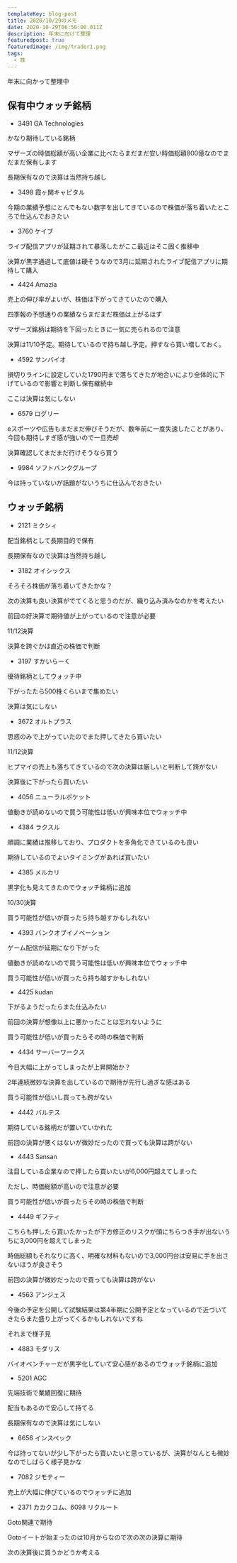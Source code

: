 ```yaml
---
templateKey: blog-post
title: 2020/10/29のメモ
date: 2020-10-29T06:50:00.011Z
description: 年末に向けて整理
featuredpost: true
featuredimage: /img/trader1.png
tags:
  - 株
---
```

年末に向かって整理中

## 保有中ウォッチ銘柄

* 3491 GA Technologies

かなり期待している銘柄

マザーズの時価総額が高い企業に比べたらまだまだ安い時価総額800億なのでまだまだ保有します

長期保有なので決算は当然持ち越し

* 3498 霞ヶ関キャピタル

今期の業績予想にとんでもない数字を出してきているので株価が落ち着いたところで仕込んでおきたい

* 3760 ケイブ

ライブ配信アプリが延期されて暴落したがここ最近はそこ固く推移中

決算が黒字通過して底値は硬そうなので3月に延期されたライブ配信アプリに期待して購入

* 4424 Amazia

売上の伸び率がよいが、株価は下がってきていたので購入

四季報の予想通りの業績ならまだまだ株価は上がるはず

マザーズ銘柄は期待を下回ったときに一気に売られるので注意

決算は11/10予定。期待しているので持ち越し予定。押すなら買い増しておく。

* 4592 サンバイオ

損切りラインに設定していた1790円まで落ちてきたが地合いにより全体的に下げているので影響と判断し保有継続中

ここは決算は気にしない

* 6579 ログリー

eスポーツや広告もまだまだ伸びそうだが、数年前に一度失速したことがあり、今回も期待しすぎ感が強いので一旦売却

決算確認してまだまだ行けそうなら買う

* 9984 ソフトバンクグループ

今は持っていないが話題がないうちに仕込んでおきたい

## ウォッチ銘柄

* 2121 ミクシィ

配当銘柄として長期目的で保有

長期保有なので決算は当然持ち越し

* 3182 オイシックス

そろそろ株価が落ち着いてきたかな？

次の決算も良い決算がでてくると思うのだが、織り込み済みなのかを考えたい

前回の好決算で期待値が上がっているので注意が必要

11/12決算

決算を跨ぐかは直近の株価で判断

* 3197 すかいらーく

優待銘柄としてウォッチ中

下がったたら500株くらいまで集めたい

決算は気にしない

* 3672 オルトプラス

思惑のみで上がっていたのでまた押してきたら買いたい

11/12決算

ヒプマイの売上も落ちてきているので次の決算は厳しいと判断して跨がない

決算後に下がったら買いたい

* 4056 ニューラルポケット

値動きが読めないので買う可能性は低いが興味本位でウォッチ中

* 4384 ラクスル

順調に業績は推移しており、プロダクトを多角化できているのも良い

期待しているのでよいタイミングがあれば買いたい

* 4385 メルカリ

黒字化も見えてきたのでウォッチ銘柄に追加

10/30決算

買う可能性が低いが買ったら持ち越すかもしれない

* 4393 バンクオブイノベーション

ゲーム配信が延期になり下がった

値動きが読めないので買う可能性は低いが興味本位でウォッチ中

買う可能性が低いが買ったら持ち越すかもしれない

* 4425 kudan

下がるようだったらまた仕込みたい

前回の決算が想像以上に悪かったことは忘れないように

買う可能性が低いが買ったらその時の株価で判断

* 4434 サーバーワークス

今日大幅に上がってしまったが上昇開始か？

2年連続微妙な決算を出しているので期待が先行し過ぎな感はある

買う可能性が低いし買っても跨がない

* 4442 バルテス

期待している銘柄だが置いていかれた

前回の決算が悪くはないが微妙だったので買っても決算は跨がない

* 4443 Sansan

注目している企業なので押したら買いたいが6,000円超えてしまった

ただし、時価総額が高いので注意が必要

買う可能性が低いが買ったらその時の株価で判断

* 4449 ギフティ

こちらも押したら買いたかったが下方修正のリスクが頭にちらつき手が出ないうちに3,000円を超えてしまった

時価総額もそれなりに高く、明確な材料もないので3,000円台は安易に手を出さないほうが良さそう

前回の決算が微妙だったので買っても決算は跨がない

* 4563 アンジェス

今後の予定を公開して試験結果は第4半期に公開予定となっているので近づいてきたらまた盛り上がってくるかもしれないですね

それまで様子見

* 4883 モダリス

バイオベンチャーだが黒字化していて安心感があるのでウォッチ銘柄に追加

* 5201 AGC

先端技術で業績回復に期待

配当もあるので安心して持てる

長期保有なので決算は気にしない

* 6656 インスペック

今は持ってないが少し下がったら買いたいと思っているが、決算がなんとも微妙なのでしばらく様子見かな

* 7082 ジモティー

売上が大幅に伸びているのでウォッチに追加

* 2371 カカクコム、6098 リクルート

Goto関連で期待

Gotoイートが始まったのは10月からなので次の次の決算に期待

次の決算後に買うかどうか考える